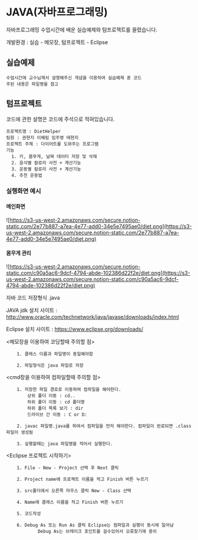 # JAVA(자바프로그래밍)

자바프로그래밍 수업시간에 배운 실습예제와 텀프로젝트를 올렸습니다.

개발환경 : 실습 - 메모장, 텀프로젝트 - Eclipse


## 실습예제

    수업시간에 교수님께서 설명해주신 개념을 이용하여 실습예제 푼 코드
    주된 내용은 파일명을 참고

    
## 텀프로젝트

코드에 관한 설명은 코드에 주석으로 적혀있습니다.

    프로젝트명 : DietHelper
    팀원 : 권현지 이혜림 임주영 태현지
    프로젝트 주제 : 다이어트를 도와주는 프로그램
    기능
      1. 키, 몸무게, 날짜 데이터 저장 및 삭제
      2. 음식별 칼로리 사전 + 계산기능
      3. 운동별 칼로리 사전 + 계산기능
      4. 추천 운동법
      
      
### **실행화면 예시**

#### 메인화면

![https://s3-us-west-2.amazonaws.com/secure.notion-static.com/2e77b887-a7ea-4e77-add0-34e5e7495ae0/diet.png](https://s3-us-west-2.amazonaws.com/secure.notion-static.com/2e77b887-a7ea-4e77-add0-34e5e7495ae0/diet.png)

#### 몸무게 관리

![https://s3-us-west-2.amazonaws.com/secure.notion-static.com/c90a5ac6-9dcf-4794-abde-102386d22f2e/diet.png](https://s3-us-west-2.amazonaws.com/secure.notion-static.com/c90a5ac6-9dcf-4794-abde-102386d22f2e/diet.png)




자바 코드 저장형식 .java

JAVA jdk 설치 사이트 : http://www.oracle.com/technetwork/java/javase/downloads/index.html

Eclipse 설치 사이트 : https://www.eclipse.org/downloads/

<메모장을 이용하여 코딩할때 주의할 점>
    
        1. 클래스 이름과 파일명이 동일해야함
        
        2. 파일형식은 java 파일로 저장


<cmd창을 이용하여 컴파일할때 주의할 점>

        1. 저장한 파일 경로로 이동하여 컴파일을 해야한다.
            상위 폴더 이동 : cd..
            하위 폴더 이동 : cd 폴더명
            하위 폴더 목록 보기 : dir
            드라이브 간 이동 : C or D:

        2. javac 파일명.java를 하여서 컴파일을 먼저 해야한다. 컴파일이 완료되면 .class파일이 생성됨

        3. 실행할때는 java 파일명을 적어서 실행한다.
        
 <Eclipse 프로젝트 시작하기>
        
        1. File - New - Project 선택 후 Next 클릭
        
        2. Project name에 프로젝트 이름을 적고 Finish 버튼 누르기
        
        3. src폴더에서 오른쪽 마우스 클릭 New - Class 선택
        
        4. Name에 클래스 이름을 적고 Finish 버튼 누르기
        
        5. 코드작성
        
        6. Debug As 또는 Run As 클릭 Eclipse는 컴파일과 실행이 동시에 일어남 
                Debug As는 브레이크 포인트를 걸수있어서 오류찾기에 용이
 
       

 
